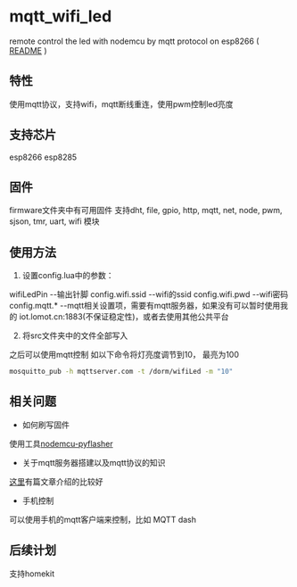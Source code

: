 # mqtt_wifi_led
remote control the led with nodemcu by mqtt protocol on esp8266 
( [README](README_en.md) )

## 特性
使用mqtt协议，支持wifi，mqtt断线重连，使用pwm控制led亮度

## 支持芯片
esp8266 esp8285

## 固件
firmware文件夹中有可用固件
支持dht, file, gpio, http, mqtt, net, node, pwm, sjson, tmr, uart, wifi 模块

## 使用方法
 1. 设置config.lua中的参数：

wifiLedPin --输出针脚
config.wifi.ssid --wifi的ssid
config.wifi.pwd --wifi密码
config.mqtt.* --mqtt相关设置项，需要有mqtt服务器，如果没有可以暂时使用我的 iot.lomot.cn:1883(不保证稳定性)，或者去使用其他公共平台

 2. 将src文件夹中的文件全部写入

之后可以使用mqtt控制
如以下命令将灯亮度调节到10， 最亮为100
```bash
mosquitto_pub -h mqttserver.com -t /dorm/wifiLed -m "10"
```

## 相关问题
 - 如何刷写固件

使用工具[nodemcu-pyflasher](https://github.com/marcelstoer/nodemcu-pyflasher)

 - 关于mqtt服务器搭建以及mqtt协议的知识

[这里](http://dataguild.org/?p=6817)有篇文章介绍的比较好

 - 手机控制

可以使用手机的mqtt客户端来控制，比如 MQTT dash

## 后续计划
支持homekit
